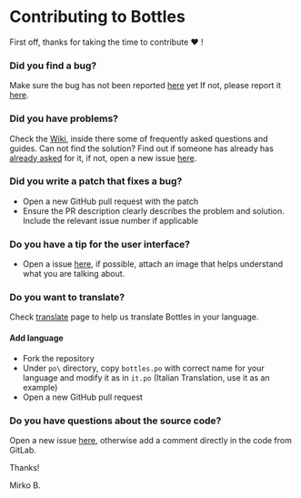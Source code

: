 # Contributing to Bottles
First off, thanks for taking the time to contribute :heart: !

### Did you find a bug?
Make sure the bug has not been reported [here](https://github.com/bottlesdevs/Bottles/issues) yet
If not, please report it [here](https://github.com/bottlesdevs/Bottles/issues/new/choose).

### Did you have problems?
Check the [Wiki](https://github.com/bottlesdevs/Bottles/wiki), inside there some of frequently asked questions and guides.
Can not find the solution?
Find out if someone has already has [already asked](https://github.com/bottlesdevs/Bottles/issues) for it, if not, open a new issue [here](https://github.com/bottlesdevs/Bottles/issues/new/choose).

### Did you write a patch that fixes a bug?
- Open a new GitHub pull request with the patch
- Ensure the PR description clearly describes the problem and solution. Include the relevant issue number if applicable

### Do you have a tip for the user interface?
- Open a issue [here](https://github.com/bottlesdevs/Bottles/issues/new?assignees=mirkobrombin%2C+francescomasala&labels=&template=feature_request.md&title=%5BRequest%5D+), if possible,  attach an image that helps understand what you are talking about.

### Do you want to translate?
Check [translate](po) page to help us translate Bottles in your language.

#### Add language
- Fork the repository
- Under `po\` directory, copy `bottles.po` with correct name for your language and modify it as in `it.po` (Italian Translation, use it as an example)
- Open a new GitHub pull request

### Do you have questions about the source code?
Open a new issue [here](https://github.com/bottlesdevs/Bottles/issues/new), otherwise add a comment directly in the code from GitLab.

Thanks! 

Mirko B.

